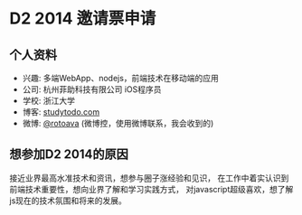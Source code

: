 # D2 2014 邀请票申请

## 个人资料

- 兴趣: 多端WebApp、nodejs，前端技术在移动端的应用
- 公司: 杭州菲助科技有限公司  iOS程序员
- 学校: 浙江大学
- 博客: [studytodo.com](http://studytodo.com)
- 微博: [@rotoava](http://weibo.com/dingdingf) (微博控，使用微博联系，我会收到的)


## 想参加D2 2014的原因

接近业界最高水准技术和资讯，想参与圈子涨经验和见识，
在工作中着实认识到前端技术重要性，想向业界了解和学习实践方式，
对javascript超级喜欢，想了解js现在的技术氛围和将来的发展。
